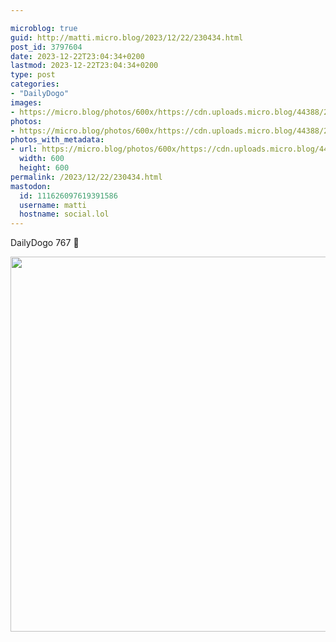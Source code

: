 ```yaml
---

microblog: true
guid: http://matti.micro.blog/2023/12/22/230434.html
post_id: 3797604
date: 2023-12-22T23:04:34+0200
lastmod: 2023-12-22T23:04:34+0200
type: post
categories:
- "DailyDogo"
images:
- https://micro.blog/photos/600x/https://cdn.uploads.micro.blog/44388/2023/ce0a9113186a40bcbc38490b2ba0b05a.jpg
photos:
- https://micro.blog/photos/600x/https://cdn.uploads.micro.blog/44388/2023/ce0a9113186a40bcbc38490b2ba0b05a.jpg
photos_with_metadata:
- url: https://micro.blog/photos/600x/https://cdn.uploads.micro.blog/44388/2023/ce0a9113186a40bcbc38490b2ba0b05a.jpg
  width: 600
  height: 600
permalink: /2023/12/22/230434.html
mastodon:
  id: 111626097619391586
  username: matti
  hostname: social.lol
---
```

DailyDogo 767 🐶

<img src="https://micro.blog/photos/600x/https://blog.martin-haehnel.de/uploads/2023/ce0a9113186a40bcbc38490b2ba0b05a.jpg" width="600" height="600" alt="" />
